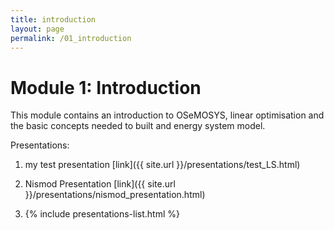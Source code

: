 ```yaml
---
title: introduction
layout: page
permalink: /01_introduction
---
```


# Module 1: Introduction

This module contains an introduction to OSeMOSYS, linear optimisation and the basic concepts needed to built and energy system model.

Presentations:
1. my test presentation [link]({{ site.url }}/presentations/test_LS.html)
1. Nismod Presentation [link]({{ site.url }}/presentations/nismod_presentation.html)

1.  {% include presentations-list.html %}
